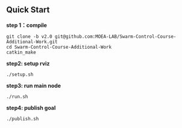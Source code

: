 ## Quick Start

**step 1：compile**

```shell
git clone -b v2.0 git@github.com:MOEA-LAB/Swarm-Control-Course-Additional-Work.git
cd Swarm-Control-Course-Additional-Work
catkin_make
```

**step2: setup rviz**

```shell
./setup.sh
```

**step3: run main node**

```shell
./run.sh
```

**step4: publish goal**

```shell
./publish.sh
```

